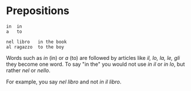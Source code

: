 # Prepositions

    in  in
    a   to

    nel libro   in the book
    al ragazzo  to the boy

Words such as *in* (in) or *a* (to) are followed by articles like *il, lo, la, le, gli* they become one word. To say "in the" you would not use *in il* or *in lo*, but rather *nel* or *nello*. 

For example, you say *nel libro* and not *in il libro*.
